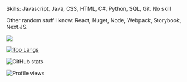 Skills: Javascript, Java, CSS, HTML, C#, Python, SQL, Git. No skill

Other random stuff I know: React, Nuget, Node, Webpack, Storybook, Next.JS. 

<img src="https://img.shields.io/badge/Broke-Yes-yellowgreen" />

[![Top Langs](https://github-readme-stats.vercel.app/api/top-langs/?username=DrFineSir)](https://github.com/anuraghazra/github-readme-stats)

![GitHub stats](https://github-readme-stats.vercel.app/api?username=DrFineSir&show_icons=true)  

![Profile views](https://gpvc.arturio.dev/DrFineSir)  

